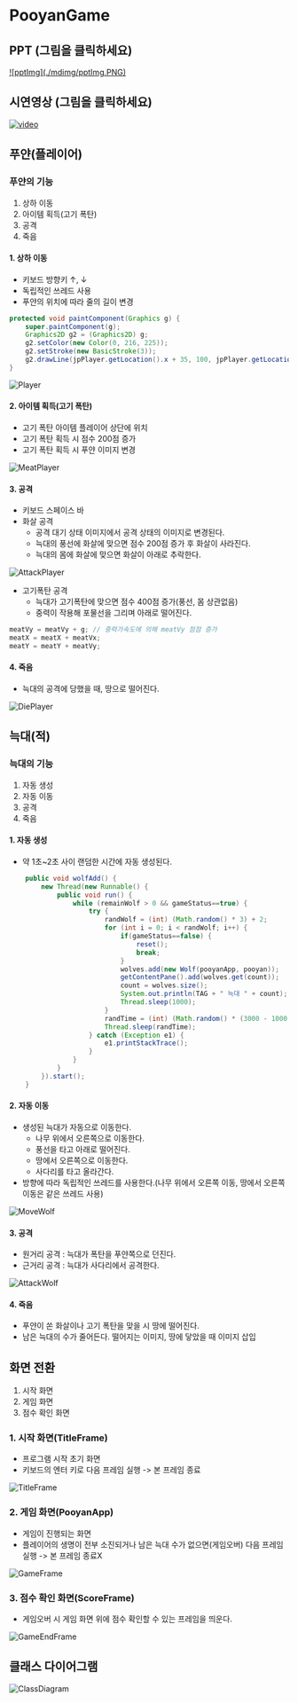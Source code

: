 # PooyanGame

## PPT (그림을 클릭하세요)

<a href="./ppt/Pooyan.pptx" download>
![pptImg](./mdimg/pptImg.PNG)
</a>

## 시연영상 (그림을 클릭하세요)

[![video](./mdimg/video.PNG)](https://www.youtube.com/watch?v=Rada7bVa9Xw&feature=youtu.be)

## 푸얀(플레이어)

### 푸얀의 기능
1. 상하 이동
2. 아이템 획득(고기 폭탄)
3. 공격
4. 죽음

#### 1. 상하 이동
* 키보드 방향키 ↑, ↓
* 독립적인 쓰레드 사용
* 푸얀의 위치에 따라 줄의 길이 변경

``` JAVA
protected void paintComponent(Graphics g) {
	super.paintComponent(g);
	Graphics2D g2 = (Graphics2D) g;
	g2.setColor(new Color(0, 216, 225));
	g2.setStroke(new BasicStroke(3));
	g2.drawLine(jpPlayer.getLocation().x + 35, 100, jpPlayer.getLocation().x + 35, jpPlayer.getLocation().y);
}
```
![Player](./mdimg/Player.png)
#### 2. 아이템 획득(고기 폭탄)
* 고기 폭탄 아이템 플레이어 상단에 위치
* 고기 폭탄 획득 시 점수 200점 증가
* 고기 폭탄 획득 시 푸얀 이미지 변경

![MeatPlayer](./mdimg/MeatPlayer.png)

#### 3. 공격
* 키보드 스페이스 바
* 화살 공격
	- 공격 대기 상태 이미지에서 공격 상태의 이미지로 변경된다.
	- 늑대의 풍선에 화살에 맞으면 점수 200점 증가 후 화살이 사라진다.
	- 늑대의 몸에 화살에 맞으면 화살이 아래로 추락한다.
	
![AttackPlayer](./mdimg/AttackPlayer.png)

* 고기폭탄 공격
	- 늑대가 고기폭탄에 맞으면 점수 400점 증가(풍선, 몸 상관없음)
	- 중력이 작용해 포물선을 그리며 아래로 떨어진다.
``` JAVA
meatVy = meatVy + g; // 중력가속도에 의해 meatVy 점점 증가
meatX = meatX + meatVx;
meatY = meatY + meatVy;
```

#### 4. 죽음
* 늑대의 공격에 당했을 때, 땅으로 떨어진다.

![DiePlayer](./mdimg/DiePlayer.png)

## 늑대(적)
### 늑대의 기능
1. 자동 생성
2. 자동 이동
3. 공격
4. 죽음

#### 1. 자동 생성
* 약 1초~2초 사이 랜덤한 시간에 자동 생성된다.
``` JAVA
	public void wolfAdd() {
		new Thread(new Runnable() {
			public void run() {
				while (remainWolf > 0 && gameStatus==true) {
					try {
						randWolf = (int) (Math.random() * 3) + 2;
						for (int i = 0; i < randWolf; i++) {
							if(gameStatus==false) {
								reset();
								break;
							}
							wolves.add(new Wolf(pooyanApp, pooyan));
							getContentPane().add(wolves.get(count));
							count = wolves.size();
							System.out.println(TAG + " 늑대 " + count);
							Thread.sleep(1000);
						}
						randTime = (int) (Math.random() * (3000 - 1000 + 1)) + 1000;
						Thread.sleep(randTime);
					} catch (Exception e1) {
						e1.printStackTrace();
					}
				}
			}
		}).start();
	}
```

#### 2. 자동 이동
* 생성된 늑대가 자동으로 이동한다.
	- 나무 위에서 오른쪽으로 이동한다.
	- 풍선을 타고 아래로 떨어진다.
	- 땅에서 오른쪽으로 이동한다.
	- 사다리를 타고 올라간다.
* 방향에 따라 독립적인 쓰레드를 사용한다.(나무 위에서 오른쪽 이동, 땅에서 오른쪽 이동은 같은 쓰레드 사용)

![MoveWolf](./mdimg/MoveWolf.png)

#### 3. 공격
* 원거리 공격 : 늑대가 폭탄을 푸얀쪽으로 던진다.
* 근거리 공격 : 늑대가 사다리에서 공격한다.

![AttackWolf](./mdimg/AttackWolf.png)

#### 4. 죽음
* 푸얀이 쏜 화살이나 고기 폭탄을 맞을 시 땅에 떨어진다.
* 남은 늑대의 수가 줄어든다.
떨어지는 이미지, 땅에 닿았을 때 이미지 삽입

## 화면 전환
1. 시작 화면
2. 게임 화면
3. 점수 확인 화면

### 1. 시작 화면(TitleFrame)
* 프로그램 시작 초기 화면
* 키보드의 엔터 키로 다음 프레임 실행 -> 본 프레임 종료

![TitleFrame](./mdimg/TitleFrame.png)

### 2. 게임 화면(PooyanApp)
* 게임이 진행되는 화면
* 플레이어의 생명이 전부 소진되거나 남은 늑대 수가 없으면(게임오버) 다음 프레임 실행 -> 본 프레임 종료X

![GameFrame](./mdimg/GameFrame.png)

### 3. 점수 확인 화면(ScoreFrame)
* 게임오버 시 게임 화면 위에 점수 확인할 수 있는 프레임을 띄운다.

![GameEndFrame](./mdimg/GameEndFrame.PNG)

## 클래스 다이어그램
![ClassDiagram](./mdimg/ClassDiagram.png)
